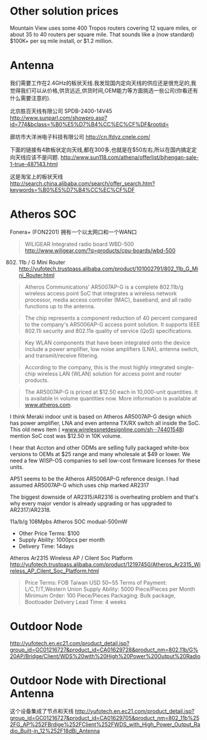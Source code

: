 # Other solution prices #

Mountain View uses some 400 Tropos routers covering 12 square miles, or about 35 to 40 routers per square mile. That sounds like a (now standard) $100K+ per sq mile install, or $1.2 million.

# Antenna #

我们需要工作在2.4GHz的板状天线.我发现国内定向天线的供应还是很充足的,我觉得我们可以从价格,供货远近,供货时间,OEM能力等方面挑选一些公司(你看还有什么需要注意的).

北京胜百天线有限公司
SPDB-2400-14V45
http://www.sunparl.com/showpro.asp?id=774&bclass=%B0%E5%D7%B4%CC%EC%CF%DF&rootid=

廊坊市大洋洲电子科技有限公司
http://cn.lfdyz.cnele.com/

下面的链接有4款板状定向天线,都在300多,也就是在$50左右,所以在国内搞定定向天线应该不是问题.
http://www.sun118.com/athena/offerlist/bjhengan-sale-1-true-487143.html

这是淘宝上的板状天线
http://search.china.alibaba.com/search/offer_search.htm?keywords=%B0%E5%D7%B4%CC%EC%CF%DF

# Atheros SOC #
Fonera+ (FON2201)
拥有一个以太网口和一个WAN口

> WILIGEAR Integrated radio board WBD-500
http://www.wiligear.com/?q=products/cpu-boards/wbd-500

802. 11b / G Mini Router
http://yufotech.trustpass.alibaba.com/product/101002791/802_11b_G_Mini_Router.html
> Atheros Communications' AR5007AP-G is a complete 802.11b/g wireless access point SoC that integrates a wireless network processor, media access controller (MAC), baseband, and all radio functions up to the antenna.

> The chip represents a component reduction of 40 percent compared to the company's AR5006AP-G access point solution. It supports IEEE 802.11i security and 802.11e quality of service (QoS) specifications.

> Key WLAN components that have been integrated onto the device include a power amplifier, low noise amplifiers (LNA), antenna switch, and transmit/receive filtering.

> According to the company, this is the most highly integrated single-chip wireless LAN (WLAN) solution for access point and router products.

> The AR5007AP-G is priced at $12.50 each in 10,000-unit quantities. It is available in volume quantities now. More information is available at www.atheros.com.

I think Meraki indoor unit is based on Atheros AR5007AP-G design which has power amplifier, LNA and even antenna TX/RX switch all inside the SoC. This old news item ( »www.wirelessnetdesignline.com/sh···74401548) mention SoC cost was $12.50 in 10K volume.

I hear that Accton and other ODMs are selling fully packaged white-box versions to OEMs at $25 range and many wholesale at $49 or lower. We need a few WISP-OS companies to sell low-cost firmware licenses for these units.

AP51 seems to be the Atheros AR5006AP-G reference design. I had assumed AR5007AP-G which uses chip marked AR2317

The biggest downside of AR2315/AR2316 is overheating problem and that's why every major vendor is already upgrading or has upgraded to AR2317/AR2318.


11a/b/g 108Mpbs Atheros SOC modual-500mW
  * Other Price Terms: $100
  * Supply Ability: 1000pcs per month
  * Delivery Time: 14days

Atheros Ar2315 Wireless AP / Cilent Soc Platform
http://yufotech.trustpass.alibaba.com/product/12197450/Atheros_Ar2315_Wireless_AP_Cilent_Soc_Platform.html
> Price Terms: FOB Taiwan USD 50~55
Terms of Payment: L/C,T/T,Western Union
Supply Ability: 5000 Piece/Pieces per Month
Minimum Order: 100 Piece/Pieces
Packaging: Bulk package, Bootloader
Delivery Lead Time: 4 weeks



# Outdoor Node #
http://yufotech.en.ec21.com/product_detail.jsp?group_id=GC01216727&product_id=CA01629728&product_nm=802.11b/G%20AP/Bridge/Client/WDS%20with%20High%20Power%20Output%20Radio

# Outdoor Node with Directional Antenna #
这个设备集成了节点和天线
http://yufotech.en.ec21.com/product_detail.jsp?group_id=GC01216727&product_id=CA01629705&product_nm=802_11b%252FG_AP%252FBrdige%252FClient%252FWDS_with_High_Power_Output_Radio_Built-in_12%252F18dBi_Antenna
